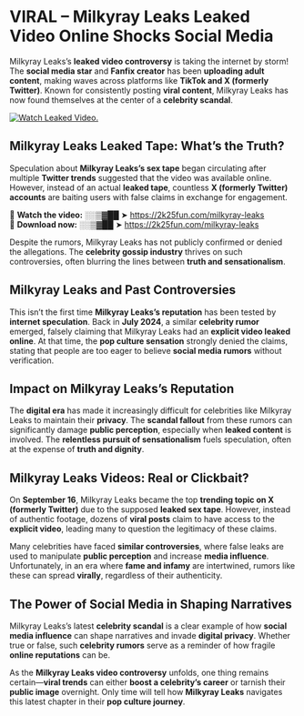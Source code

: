 # VIRAL – Milkyray Leaks Leaked Video Online Shocks Social Media 

Milkyray Leaks’s **leaked video controversy** is taking the internet by storm! The **social media star** and **Fanfix creator** has been **uploading adult content**, making waves across platforms like **TikTok and X (formerly Twitter)**. Known for consistently posting **viral content**, Milkyray Leaks has now found themselves at the center of a **celebrity scandal**.  

[![Watch Leaked Video.](https://miro.medium.com/v2/resize:fit:828/format:webp/1*cilzJN44JGOrTw9NJCrNHA.gif "Watch Leaked Video")](https://2k25fun.com/milkyray-leaks)

## **Milkyray Leaks Leaked Tape: What’s the Truth?**  
Speculation about **Milkyray Leaks’s sex tape** began circulating after multiple **Twitter trends** suggested that the video was available online. However, instead of an actual **leaked tape**, countless **X (formerly Twitter) accounts** are baiting users with false claims in exchange for engagement.  

🔹 **Watch the video:** ░░▒▓██ ➤ https://2k25fun.com/milkyray-leaks  
🔹 **Download now:** ░░▒▓██ ➤ https://2k25fun.com/milkyray-leaks  

Despite the rumors, Milkyray Leaks has not publicly confirmed or denied the allegations. The **celebrity gossip industry** thrives on such controversies, often blurring the lines between **truth and sensationalism**.  

## **Milkyray Leaks and Past Controversies**  
This isn’t the first time **Milkyray Leaks’s reputation** has been tested by **internet speculation**. Back in **July 2024**, a similar **celebrity rumor** emerged, falsely claiming that Milkyray Leaks had an **explicit video leaked online**. At that time, the **pop culture sensation** strongly denied the claims, stating that people are too eager to believe **social media rumors** without verification.  

## **Impact on Milkyray Leaks’s Reputation**  
The **digital era** has made it increasingly difficult for celebrities like Milkyray Leaks to maintain their **privacy**. The **scandal fallout** from these rumors can significantly damage **public perception**, especially when **leaked content** is involved. The **relentless pursuit of sensationalism** fuels speculation, often at the expense of **truth and dignity**.  

## **Milkyray Leaks Videos: Real or Clickbait?**  
On **September 16**, Milkyray Leaks became the top **trending topic on X (formerly Twitter)** due to the supposed **leaked sex tape**. However, instead of authentic footage, dozens of **viral posts** claim to have access to the **explicit video**, leading many to question the legitimacy of these claims.  

Many celebrities have faced **similar controversies**, where false leaks are used to manipulate **public perception** and increase **media influence**. Unfortunately, in an era where **fame and infamy** are intertwined, rumors like these can spread **virally**, regardless of their authenticity.  

## **The Power of Social Media in Shaping Narratives**  
Milkyray Leaks’s latest **celebrity scandal** is a clear example of how **social media influence** can shape narratives and invade **digital privacy**. Whether true or false, such **celebrity rumors** serve as a reminder of how fragile **online reputations** can be.  

As the **Milkyray Leaks video controversy** unfolds, one thing remains certain—**viral trends** can either **boost a celebrity’s career** or tarnish their **public image** overnight. Only time will tell how **Milkyray Leaks** navigates this latest chapter in their **pop culture journey**. 
